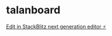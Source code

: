 # talanboard

[Edit in StackBlitz next generation editor ⚡️](https://stackblitz.com/~/github.com/lorenzoalaniztalan/talanboard)